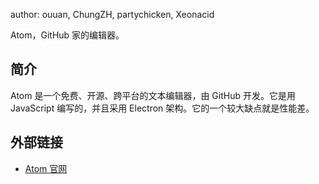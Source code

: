 author: ouuan, ChungZH, partychicken, Xeonacid

Atom，GitHub 家的编辑器。

## 简介

Atom 是一个免费、开源、跨平台的文本编辑器，由 GitHub 开发。它是用 JavaScript 编写的，并且采用 Electron 架构。它的一个较大缺点就是性能差。

## 外部链接

-  [Atom 官网](https://atom.io) 
